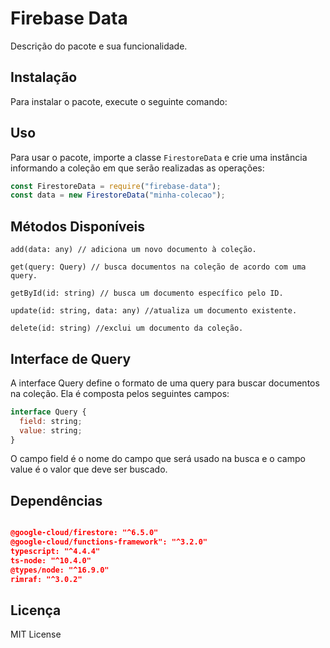 # Firebase Data

Descrição do pacote e sua funcionalidade.

## Instalação

Para instalar o pacote, execute o seguinte comando:

## Uso

Para usar o pacote, importe a classe `FirestoreData` e crie uma instância informando a coleção em que serão realizadas as operações:

```js
const FirestoreData = require("firebase-data");
const data = new FirestoreData("minha-colecao");
```
## Métodos Disponíveis
```
add(data: any) // adiciona um novo documento à coleção.

get(query: Query) // busca documentos na coleção de acordo com uma query.

getById(id: string) // busca um documento específico pelo ID.

update(id: string, data: any) //atualiza um documento existente.

delete(id: string) //exclui um documento da coleção.
```
## Interface de Query
A interface Query define o formato de uma query para buscar documentos na coleção. Ela é composta pelos seguintes campos:
```js
interface Query {
  field: string;
  value: string;
}
```

O campo field é o nome do campo que será usado na busca e o campo value é o valor que deve ser buscado.

## Dependências

```json

@google-cloud/firestore: "^6.5.0"
@google-cloud/functions-framework": "^3.2.0"
typescript: "^4.4.4"
ts-node: "^10.4.0"
@types/node: "^16.9.0"
rimraf: "^3.0.2"
```

## Licença
MIT License
